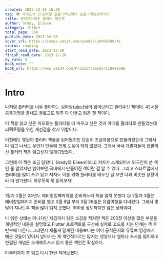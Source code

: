 ```yaml
---
created: 2023-12-28 16:28
tag: 📚 국내도서 IT모바일 프로그래밍언어 프로그래밍언어기타
title: 엔터프라이즈 플러터 핸드북
author: Grady, Elieen
category: 국내도서
total_page: 568
publish_date: 2023-04-20
cover_url: https://image.yes24.com/goods/118490598/XL
status: reading
start_read_date: 2023-12-28
finish_read_date: 2023-12-28
my_rate: 0
book_note: ""
book_url: https://www.yes24.com/Product/Goods/118490598
---
```

# Intro
나처럼 플러터를 너무 좋아하는 김아랑([alee](https://profile.intra.42.fr/users/alee))님이 읽어보라고 빌려주신 책이다. 42서울 공통과정을 끝내고 블로그도 얼추 다 만들고 읽은 첫 책이다.

이 책을 읽고 싶은 이유로는 플러터를 더 배우고 싶은 것과 이때를 플러터로 만들었는데 리팩토링을 위한 개선점을 찾기 위함이다.

이전에도 몇권의 플러터 책들을 읽어봤지만 단순히 초급자용으로 만들어졌는데 그래서 다 읽고 나서도 무언가 만들때 크게 도움이 되지 않았다. 그래서 국내 개발자들이 집필하신 플러터 책은 읽고싶지 않게되었었다.

그런데 이 책은 조금 달랐다. Grady와 Elieen이라고 저자가 소개되어서 외국인이 쓴 책인 줄 알았지만 읽어보면 국내에서 만들어진 책이란 걸 알 수 있다. 그리고 스타트업에서 플러터를 많이 쓰고 있고 저자도 이를 위해 플러터를 배우신 걸 보면 나와 비슷한 상황이라 더 반가웠다. 아무쪼록 쭉 읽어보자!

---

1월과 2월은 24년도 예비창업패키지를 준비하느라 책을 읽지 못했다 😥
2월과 3월은 예비창업패키지 준비를 했고 3월 6일 부터 3월 26일은 유럽여행을 다녀왔다.
그래서 몇달이 지나도록 책을 많이 읽지 못했다. 300장 정도까지만 읽은 상태이다.

다 읽은 상태는 아니지만 지금까지 읽은 소감을 적자면 책은 200장 이상을 많은 부분을 개념적인 내용을 설명했고 Flutter 프로젝트를 구성해 실제로 코드를 치는 단계는 책 후반부에 나온다. 그러면서 새롭게 알게된 내용보다는 이미 공식문서와 유튜브 영상에서 배운 것들이 있어서 알아가는 게 개인적으로는 많지는 않았으나 얼마나 조사를 많이하고 연결된 개념은 소개해주셔서 읽기 좋은 책인건 확실하다.

마무리까지 쭉 읽고 다시 한번 적어보겠다.
